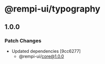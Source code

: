 # @rempi-ui/typography

## 1.0.0

### Patch Changes

- Updated dependencies [9cc6277]
  - @rempi-ui/core@1.0.0
